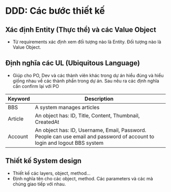 # DDD: Các bước thiết kế
## Xác định Entity (Thực thể) và các Value Object
- Từ requirements xác định xem đối tượng nào là Entity. Đối tượng nào là Value Object.

## Định nghĩa các UL (Ubiquitous Language)
- Giúp cho PO, Dev và các thành viên khác trong dự án hiểu đúng và hiểu giống nhau về các thành phần trong dự án. Sau nêu ra các định nghĩa cần confirm lại với PO

| Keyword | Description                                                                                                               |
| ------- | ------------------------------------------------------------------------------------------------------------------------- |
| BBS     | A system manages articles                                                                                                 |
| Article | An object has: ID, Title, Content, Thumbnail, CreatedAt                                                                   |
| Account | An object has: ID, Username, Email, Password. People can use email and password of account to login and logout BBS system |

## Thiết kế System design
- Thiết kế các layers, object, method...
- Định nghĩa tên cho các object, method. Các parameters và các mà chúng giao tiếp với nhau.
